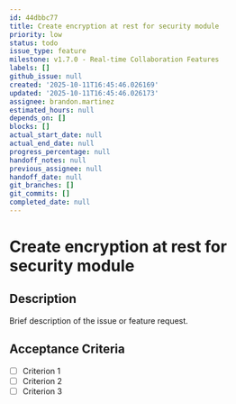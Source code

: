 ```yaml
---
id: 44dbbc77
title: Create encryption at rest for security module
priority: low
status: todo
issue_type: feature
milestone: v1.7.0 - Real-time Collaboration Features
labels: []
github_issue: null
created: '2025-10-11T16:45:46.026169'
updated: '2025-10-11T16:45:46.026173'
assignee: brandon.martinez
estimated_hours: null
depends_on: []
blocks: []
actual_start_date: null
actual_end_date: null
progress_percentage: null
handoff_notes: null
previous_assignee: null
handoff_date: null
git_branches: []
git_commits: []
completed_date: null
---
```


# Create encryption at rest for security module

## Description

Brief description of the issue or feature request.

## Acceptance Criteria

- [ ] Criterion 1
- [ ] Criterion 2
- [ ] Criterion 3